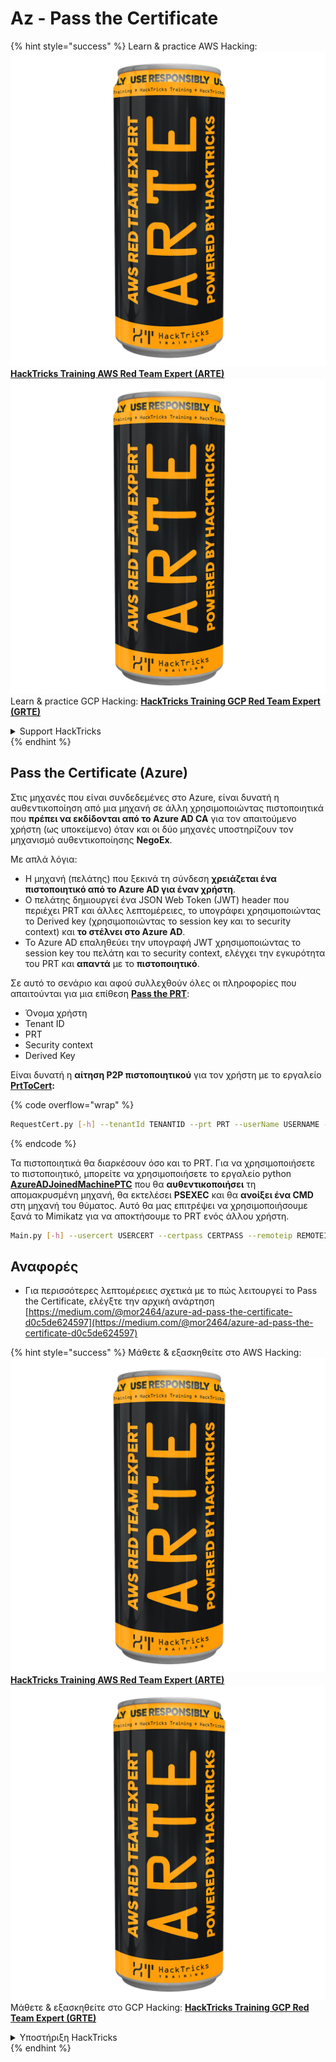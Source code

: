 # Az - Pass the Certificate

{% hint style="success" %}
Learn & practice AWS Hacking:<img src="../../../.gitbook/assets/image (1) (1) (1).png" alt="" data-size="line">[**HackTricks Training AWS Red Team Expert (ARTE)**](https://training.hacktricks.xyz/courses/arte)<img src="../../../.gitbook/assets/image (1) (1) (1).png" alt="" data-size="line">\
Learn & practice GCP Hacking: <img src="../../../.gitbook/assets/image (2).png" alt="" data-size="line">[**HackTricks Training GCP Red Team Expert (GRTE)**<img src="../../../.gitbook/assets/image (2).png" alt="" data-size="line">](https://training.hacktricks.xyz/courses/grte)

<details>

<summary>Support HackTricks</summary>

* Check the [**subscription plans**](https://github.com/sponsors/carlospolop)!
* **Join the** 💬 [**Discord group**](https://discord.gg/hRep4RUj7f) or the [**telegram group**](https://t.me/peass) or **follow** us on **Twitter** 🐦 [**@hacktricks\_live**](https://twitter.com/hacktricks_live)**.**
* **Share hacking tricks by submitting PRs to the** [**HackTricks**](https://github.com/carlospolop/hacktricks) and [**HackTricks Cloud**](https://github.com/carlospolop/hacktricks-cloud) github repos.

</details>
{% endhint %}

## Pass the Certificate (Azure)

Στις μηχανές που είναι συνδεδεμένες στο Azure, είναι δυνατή η αυθεντικοποίηση από μια μηχανή σε άλλη χρησιμοποιώντας πιστοποιητικά που **πρέπει να εκδίδονται από το Azure AD CA** για τον απαιτούμενο χρήστη (ως υποκείμενο) όταν και οι δύο μηχανές υποστηρίζουν τον μηχανισμό αυθεντικοποίησης **NegoEx**.

Με απλά λόγια:

* Η μηχανή (πελάτης) που ξεκινά τη σύνδεση **χρειάζεται ένα πιστοποιητικό από το Azure AD για έναν χρήστη**.
* Ο πελάτης δημιουργεί ένα JSON Web Token (JWT) header που περιέχει PRT και άλλες λεπτομέρειες, το υπογράφει χρησιμοποιώντας το Derived key (χρησιμοποιώντας το session key και το security context) και **το στέλνει στο Azure AD**.
* Το Azure AD επαληθεύει την υπογραφή JWT χρησιμοποιώντας το session key του πελάτη και το security context, ελέγχει την εγκυρότητα του PRT και **απαντά** με το **πιστοποιητικό**.

Σε αυτό το σενάριο και αφού συλλεχθούν όλες οι πληροφορίες που απαιτούνται για μια επίθεση [**Pass the PRT**](pass-the-prt.md):

* Όνομα χρήστη
* Tenant ID
* PRT
* Security context
* Derived Key

Είναι δυνατή η **αίτηση P2P πιστοποιητικού** για τον χρήστη με το εργαλείο [**PrtToCert**](https://github.com/morRubin/PrtToCert)**:**

{% code overflow="wrap" %}
```bash
RequestCert.py [-h] --tenantId TENANTID --prt PRT --userName USERNAME --hexCtx HEXCTX --hexDerivedKey HEXDERIVEDKEY [--passPhrase PASSPHRASE]
```
{% endcode %}

Τα πιστοποιητικά θα διαρκέσουν όσο και το PRT. Για να χρησιμοποιήσετε το πιστοποιητικό, μπορείτε να χρησιμοποιήσετε το εργαλείο python [**AzureADJoinedMachinePTC**](https://github.com/morRubin/AzureADJoinedMachinePTC) που θα **αυθεντικοποιήσει** τη απομακρυσμένη μηχανή, θα εκτελέσει **PSEXEC** και θα **ανοίξει ένα CMD** στη μηχανή του θύματος. Αυτό θα μας επιτρέψει να χρησιμοποιήσουμε ξανά το Mimikatz για να αποκτήσουμε το PRT ενός άλλου χρήστη.
```bash
Main.py [-h] --usercert USERCERT --certpass CERTPASS --remoteip REMOTEIP
```
## Αναφορές

* Για περισσότερες λεπτομέρειες σχετικά με το πώς λειτουργεί το Pass the Certificate, ελέγξτε την αρχική ανάρτηση [https://medium.com/@mor2464/azure-ad-pass-the-certificate-d0c5de624597](https://medium.com/@mor2464/azure-ad-pass-the-certificate-d0c5de624597)

{% hint style="success" %}
Μάθετε & εξασκηθείτε στο AWS Hacking:<img src="../../../.gitbook/assets/image (1) (1) (1).png" alt="" data-size="line">[**HackTricks Training AWS Red Team Expert (ARTE)**](https://training.hacktricks.xyz/courses/arte)<img src="../../../.gitbook/assets/image (1) (1) (1).png" alt="" data-size="line">\
Μάθετε & εξασκηθείτε στο GCP Hacking: <img src="../../../.gitbook/assets/image (2).png" alt="" data-size="line">[**HackTricks Training GCP Red Team Expert (GRTE)**<img src="../../../.gitbook/assets/image (2).png" alt="" data-size="line">](https://training.hacktricks.xyz/courses/grte)

<details>

<summary>Υποστήριξη HackTricks</summary>

* Ελέγξτε τα [**σχέδια συνδρομής**](https://github.com/sponsors/carlospolop)!
* **Εγγραφείτε στην** 💬 [**ομάδα Discord**](https://discord.gg/hRep4RUj7f) ή στην [**ομάδα telegram**](https://t.me/peass) ή **ακολουθήστε** μας στο **Twitter** 🐦 [**@hacktricks\_live**](https://twitter.com/hacktricks_live)**.**
* **Μοιραστείτε κόλπα hacking υποβάλλοντας PRs στα** [**HackTricks**](https://github.com/carlospolop/hacktricks) και [**HackTricks Cloud**](https://github.com/carlospolop/hacktricks-cloud) github repos.

</details>
{% endhint %}
